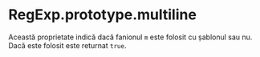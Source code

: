 # RegExp.prototype.multiline

Această proprietate indică dacă fanionul `m` este folosit cu șablonul sau nu. Dacă este folosit este returnat `true`.
